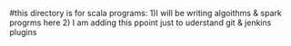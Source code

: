 #this directory is for scala programs:
1)I will be writing algoithms & spark progrms here
2) I am adding this ppoint just to uderstand git & jenkins plugins
